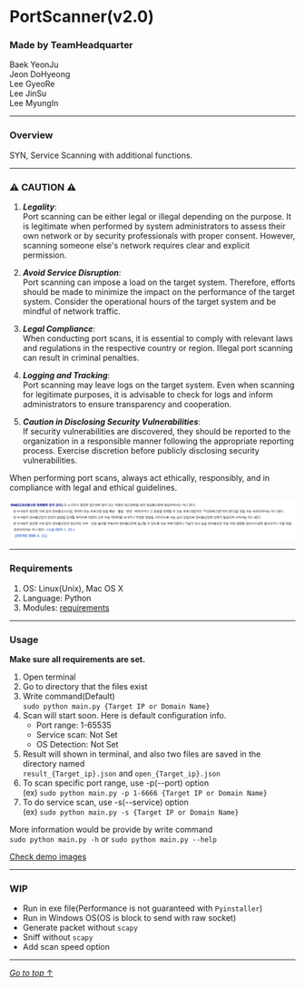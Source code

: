 # PortScanner(v2.0)

### Made by TeamHeadquarter

Baek YeonJu  
Jeon DoHyeong  
Lee GyeoRe  
Lee JinSu  
Lee MyungIn

---

### Overview

SYN, Service Scanning with additional functions.

---


### ⚠️ CAUTION ⚠️
1. ***Legality***:  
Port scanning can be either legal or illegal depending on the purpose. It is legitimate when performed by system administrators to assess their own network or by security professionals with proper consent. However, scanning someone else's network requires clear and explicit permission.

2. ***Avoid Service Disruption***:  
Port scanning can impose a load on the target system. Therefore, efforts should be made to minimize the impact on the performance of the target system. Consider the operational hours of the target system and be mindful of network traffic.

3. ***Legal Compliance***:  
When conducting port scans, it is essential to comply with relevant laws and regulations in the respective country or region. Illegal port scanning can result in criminal penalties.

4. ***Logging and Tracking***:  
Port scanning may leave logs on the target system. Even when scanning for legitimate purposes, it is advisable to check for logs and inform administrators to ensure transparency and cooperation.

5. ***Caution in Disclosing Security Vulnerabilities***:  
If security vulnerabilities are discovered, they should be reported to the organization in a responsible manner following the appropriate reporting process. Exercise discretion before publicly disclosing security vulnerabilities.

When performing port scans, always act ethically, responsibly, and in compliance with legal and ethical guidelines.

![정보통신망 이용촉진 및 정보보호 등에 관한 법률 제48조](./img/IS-law.png)

---

### Requirements

1. OS: Linux(Unix), Mac OS X  
2. Language: Python
3. Modules: [requirements](https://github.com/Team-HeadQuarter/PortScanner/blob/main/requirements)

---

### Usage

**Make sure all requirements are set.**

1. Open terminal
2. Go to directory that the files exist
3. Write command(Default)  
`sudo python main.py {Target IP or Domain Name}`  
4. Scan will start soon. Here is default configuration info.
    - Port range: 1-65535
    - Service scan: Not Set
    - OS Detection: Not Set
5. Result will shown in terminal, and also two files are saved in the directory named  
`result_{Target_ip}.json` and `open_{Target_ip}.json`
6. To scan specific port range, use -p(--port) option  
(ex) `sudo python main.py -p 1-6666 {Target IP or Domain Name}`
7. To do service scan, use -s(--service) option  
(ex) `sudo python main.py -s {Target IP or Domain Name}`

More information would be provide by write command  
`sudo python main.py -h` or `sudo python main.py --help`

[Check demo images](https://github.com/Team-HeadQuarter/PortScanner/tree/main/img/demo)

---

### WIP

- Run in exe file(Performance is not guaranteed with `Pyinstaller`)
- Run in Windows OS(OS is block to send with raw socket)
- Generate packet without `scapy`
- Sniff without `scapy`
- Add scan speed option

---
[_Go to top_ ↑](#portscannerv20)